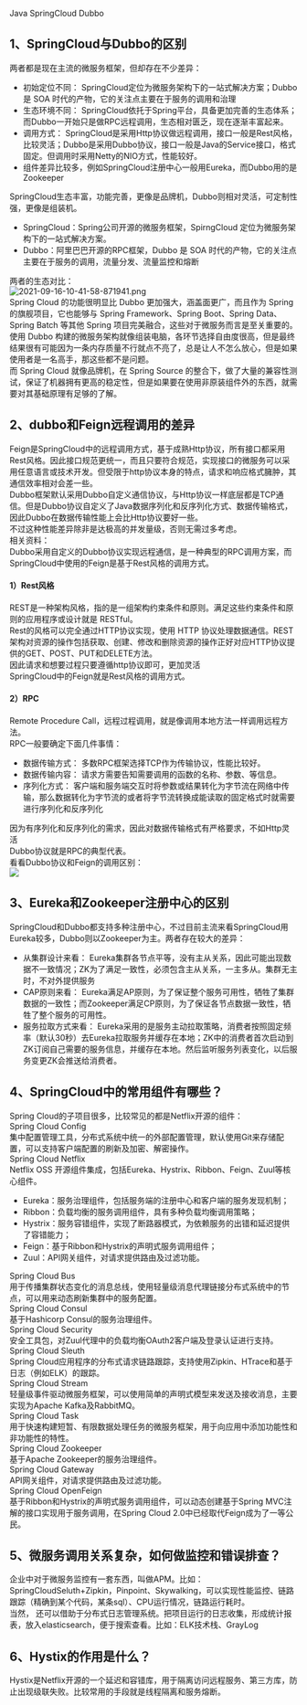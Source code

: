 Java SpringCloud Dubbo
<a name="l56Ed"></a>
## 1、SpringCloud与Dubbo的区别
两者都是现在主流的微服务框架，但却存在不少差异：

- 初始定位不同： SpringCloud定位为微服务架构下的一站式解决方案；Dubbo 是 SOA 时代的产物，它的关注点主要在于服务的调用和治理
- 生态环境不同： SpringCloud依托于Spring平台，具备更加完善的生态体系；而Dubbo一开始只是做RPC远程调用，生态相对匮乏，现在逐渐丰富起来。
- 调用方式： SpringCloud是采用Http协议做远程调用，接口一般是Rest风格，比较灵活；Dubbo是采用Dubbo协议，接口一般是Java的Service接口，格式固定。但调用时采用Netty的NIO方式，性能较好。
- 组件差异比较多，例如SpringCloud注册中心一般用Eureka，而Dubbo用的是Zookeeper

SpringCloud生态丰富，功能完善，更像是品牌机，Dubbo则相对灵活，可定制性强，更像是组装机。

- SpringCloud：Spring公司开源的微服务框架，SpirngCloud 定位为微服务架构下的一站式解决方案。
- Dubbo：阿里巴巴开源的RPC框架，Dubbo 是 SOA 时代的产物，它的关注点主要在于服务的调用，流量分发、流量监控和熔断

两者的生态对比：<br />![2021-09-16-10-41-58-871941.png](https://cdn.nlark.com/yuque/0/2021/png/396745/1631760133715-ad7a6a6c-3be9-47ce-8960-22af2ab3f779.png#clientId=u5ac33db1-08a6-4&from=ui&id=uf8a999b0&originHeight=341&originWidth=771&originalType=binary&ratio=1&size=12066&status=done&style=none&taskId=u5d2df5c9-7014-496d-aecb-5643fe7180b)<br />Spring Cloud 的功能很明显比 Dubbo 更加强大，涵盖面更广，而且作为 Spring 的旗舰项目，它也能够与 Spring Framework、Spring Boot、Spring Data、Spring Batch 等其他 Spring 项目完美融合，这些对于微服务而言是至关重要的。<br />使用 Dubbo 构建的微服务架构就像组装电脑，各环节选择自由度很高，但是最终结果很有可能因为一条内存质量不行就点不亮了，总是让人不怎么放心，但是如果使用者是一名高手，那这些都不是问题。<br />而 Spring Cloud 就像品牌机，在 Spring Source 的整合下，做了大量的兼容性测试，保证了机器拥有更高的稳定性，但是如果要在使用非原装组件外的东西，就需要对其基础原理有足够的了解。
<a name="XK4in"></a>
## 2、dubbo和Feign远程调用的差异
Feign是SpringCloud中的远程调用方式，基于成熟Http协议，所有接口都采用Rest风格。因此接口规范更统一，而且只要符合规范，实现接口的微服务可以采用任意语言或技术开发。但受限于http协议本身的特点，请求和响应格式臃肿，其通信效率相对会差一些。<br />Dubbo框架默认采用Dubbo自定义通信协议，与Http协议一样底层都是TCP通信。但是Dubbo协议自定义了Java数据序列化和反序列化方式、数据传输格式，因此Dubbo在数据传输性能上会比Http协议要好一些。<br />不过这种性能差异除非是达极高的并发量级，否则无需过多考虑。<br />相关资料：<br />Dubbo采用自定义的Dubbo协议实现远程通信，是一种典型的RPC调用方案，而SpringCloud中使用的Feign是基于Rest风格的调用方式。
<a name="YqxEW"></a>
#### 1）Rest风格
REST是一种架构风格，指的是一组架构约束条件和原则。满足这些约束条件和原则的应用程序或设计就是 RESTful。<br />Rest的风格可以完全通过HTTP协议实现，使用 HTTP 协议处理数据通信。REST架构对资源的操作包括获取、创建、修改和删除资源的操作正好对应HTTP协议提供的GET、POST、PUT和DELETE方法。<br />因此请求和想要过程只要遵循http协议即可，更加灵活<br />SpringCloud中的Feign就是Rest风格的调用方式。
<a name="rhycw"></a>
#### 2）RPC
Remote Procedure Call，远程过程调用，就是像调用本地方法一样调用远程方法。<br />RPC一般要确定下面几件事情：

- 数据传输方式： 多数RPC框架选择TCP作为传输协议，性能比较好。
- 数据传输内容： 请求方需要告知需要调用的函数的名称、参数、等信息。
- 序列化方式： 客户端和服务端交互时将参数或结果转化为字节流在网络中传输，那么数据转化为字节流的或者将字节流转换成能读取的固定格式时就需要进行序列化和反序列化

因为有序列化和反序列化的需求，因此对数据传输格式有严格要求，不如Http灵活<br />Dubbo协议就是RPC的典型代表。<br />看看Dubbo协议和Feign的调用区别：<br />![](https://cdn.nlark.com/yuque/0/2021/webp/396745/1631760106634-f5060814-10f2-419a-8081-878b6de98861.webp#clientId=u5ac33db1-08a6-4&from=paste&id=u1ee27851&originHeight=155&originWidth=770&originalType=url&ratio=1&status=done&style=none&taskId=u7a1d3324-bfb7-4a34-9dfc-28ddfa5856f)
<a name="gO0S1"></a>
## 3、Eureka和Zookeeper注册中心的区别
SpringCloud和Dubbo都支持多种注册中心，不过目前主流来看SpringCloud用Eureka较多，Dubbo则以Zookeeper为主。两者存在较大的差异：

- 从集群设计来看： Eureka集群各节点平等，没有主从关系，因此可能出现数据不一致情况；ZK为了满足一致性，必须包含主从关系，一主多从。集群无主时，不对外提供服务
- CAP原则来看： Eureka满足AP原则，为了保证整个服务可用性，牺牲了集群数据的一致性；而Zookeeper满足CP原则，为了保证各节点数据一致性，牺牲了整个服务的可用性。
- 服务拉取方式来看： Eureka采用的是服务主动拉取策略，消费者按照固定频率（默认30秒）去Eureka拉取服务并缓存在本地；ZK中的消费者首次启动到ZK订阅自己需要的服务信息，并缓存在本地。然后监听服务列表变化，以后服务变更ZK会推送给消费者。
<a name="wQZAy"></a>
## 4、SpringCloud中的常用组件有哪些？
Spring Cloud的子项目很多，比较常见的都是Netflix开源的组件：<br />Spring Cloud Config<br />集中配置管理工具，分布式系统中统一的外部配置管理，默认使用Git来存储配置，可以支持客户端配置的刷新及加密、解密操作。<br />Spring Cloud Netflix<br />Netflix OSS 开源组件集成，包括Eureka、Hystrix、Ribbon、Feign、Zuul等核心组件。

- Eureka：服务治理组件，包括服务端的注册中心和客户端的服务发现机制；
- Ribbon：负载均衡的服务调用组件，具有多种负载均衡调用策略；
- Hystrix：服务容错组件，实现了断路器模式，为依赖服务的出错和延迟提供了容错能力；
- Feign：基于Ribbon和Hystrix的声明式服务调用组件；
- Zuul：API网关组件，对请求提供路由及过滤功能。

Spring Cloud Bus<br />用于传播集群状态变化的消息总线，使用轻量级消息代理链接分布式系统中的节点，可以用来动态刷新集群中的服务配置。<br />Spring Cloud Consul<br />基于Hashicorp Consul的服务治理组件。<br />Spring Cloud Security<br />安全工具包，对Zuul代理中的负载均衡OAuth2客户端及登录认证进行支持。<br />Spring Cloud Sleuth<br />Spring Cloud应用程序的分布式请求链路跟踪，支持使用Zipkin、HTrace和基于日志（例如ELK）的跟踪。<br />Spring Cloud Stream<br />轻量级事件驱动微服务框架，可以使用简单的声明式模型来发送及接收消息，主要实现为Apache Kafka及RabbitMQ。<br />Spring Cloud Task<br />用于快速构建短暂、有限数据处理任务的微服务框架，用于向应用中添加功能性和非功能性的特性。<br />Spring Cloud Zookeeper<br />基于Apache Zookeeper的服务治理组件。<br />Spring Cloud Gateway<br />API网关组件，对请求提供路由及过滤功能。<br />Spring Cloud OpenFeign<br />基于Ribbon和Hystrix的声明式服务调用组件，可以动态创建基于Spring MVC注解的接口实现用于服务调用，在Spring Cloud 2.0中已经取代Feign成为了一等公民。
<a name="peRVU"></a>
## 5、微服务调用关系复杂，如何做监控和错误排查？
企业中对于微服务监控有一套东西，叫做APM。比如：SpringCloudSeluth+Zipkin，Pinpoint、Skywalking，可以实现性能监控、链路跟踪（精确到某个代码，某条sql）、CPU运行情况，链路运行耗时。<br />当然， 还可以借助于分布式日志管理系统。把项目运行的日志收集，形成统计报表，放入elasticsearch，便于搜索查看。比如：ELK技术栈、GrayLog
<a name="Uikxv"></a>
## 6、Hystix的作用是什么？
Hystix是Netflix开源的一个延迟和容错库，用于隔离访问远程服务、第三方库，防止出现级联失败。比较常用的手段就是线程隔离和服务熔断。
